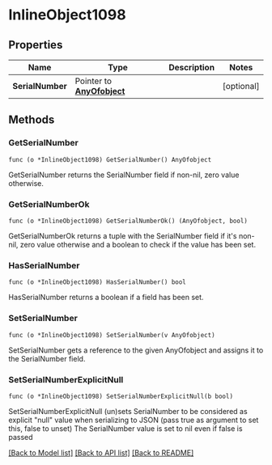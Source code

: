 # InlineObject1098

## Properties

Name | Type | Description | Notes
------------ | ------------- | ------------- | -------------
**SerialNumber** | Pointer to [**AnyOfobject**](anyOf&lt;object&gt;.md) |  | [optional] 

## Methods

### GetSerialNumber

`func (o *InlineObject1098) GetSerialNumber() AnyOfobject`

GetSerialNumber returns the SerialNumber field if non-nil, zero value otherwise.

### GetSerialNumberOk

`func (o *InlineObject1098) GetSerialNumberOk() (AnyOfobject, bool)`

GetSerialNumberOk returns a tuple with the SerialNumber field if it's non-nil, zero value otherwise
and a boolean to check if the value has been set.

### HasSerialNumber

`func (o *InlineObject1098) HasSerialNumber() bool`

HasSerialNumber returns a boolean if a field has been set.

### SetSerialNumber

`func (o *InlineObject1098) SetSerialNumber(v AnyOfobject)`

SetSerialNumber gets a reference to the given AnyOfobject and assigns it to the SerialNumber field.

### SetSerialNumberExplicitNull

`func (o *InlineObject1098) SetSerialNumberExplicitNull(b bool)`

SetSerialNumberExplicitNull (un)sets SerialNumber to be considered as explicit "null" value
when serializing to JSON (pass true as argument to set this, false to unset)
The SerialNumber value is set to nil even if false is passed

[[Back to Model list]](../README.md#documentation-for-models) [[Back to API list]](../README.md#documentation-for-api-endpoints) [[Back to README]](../README.md)


